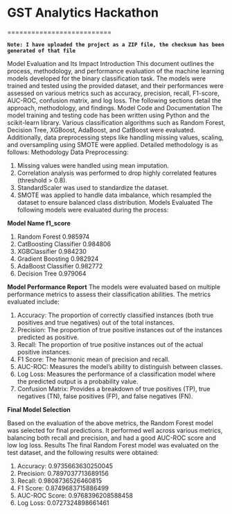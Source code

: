 # GST Analytics Hackathon
==========================

**`Note: I have uploaded the project as a ZIP file, the checksum has been generated of that file `**

Model Evaluation and Its Impact
Introduction
This document outlines the process, methodology, and performance evaluation of the machine learning models developed for the binary classification task. The models were trained and tested using the provided dataset, and their performances were assessed on various metrics such as accuracy, precision, recall, F1-score, AUC-ROC, confusion matrix, and log loss. The following sections detail the approach, methodology, and findings.
Model Code and Documentation
The model training and testing code has been written using Python and the scikit-learn library. Various classification algorithms such as Random Forest, Decision Tree, XGBoost, AdaBoost, and CatBoost were evaluated. Additionally, data preprocessing steps like handling missing values, scaling, and oversampling using SMOTE were applied. Detailed methodology is as follows:
Methodology
Data Preprocessing:
1. Missing values were handled using mean imputation.
2. Correlation analysis was performed to drop highly correlated features (threshold > 0.8).
3. StandardScaler was used to standardize the dataset.
4. SMOTE was applied to handle data imbalance, which resampled the dataset to ensure balanced class distribution.
Models Evaluated
The following models were evaluated during the process:
            
**Model Name   	f1_score**
1. Random Forest	0.985974
2. CatBoosting Classifier	0.984806
3. XGBClassifier	0.984230
4. Gradient Boosting   	0.982924
5. AdaBoost Classifier   	0.982772
6. Decision Tree  	0.979064


**Model Performance Report**
The models were evaluated based on multiple performance metrics to assess their classification abilities. The metrics evaluated include:
1. Accuracy: The proportion of correctly classified instances (both true positives and true negatives) out of the total instances.
2. Precision: The proportion of true positive instances out of the instances predicted as positive.
3. Recall: The proportion of true positive instances out of the actual positive instances.
4. F1 Score: The harmonic mean of precision and recall.
5. AUC-ROC: Measures the model’s ability to distinguish between classes.
6. Log Loss: Measures the performance of a classification model where the predicted output is a probability value.
7. Confusion Matrix: Provides a breakdown of true positives (TP), true negatives (TN), false positives (FP), and false negatives (FN).

**Final Model Selection**

Based on the evaluation of the above metrics, the Random Forest model was selected for final predictions. It performed well across various metrics, balancing both recall and precision, and had a good AUC-ROC score and low log loss.
Results
The final Random Forest model was evaluated on the test dataset, and the following results were obtained:
1. Accuracy: 0.9735663630250045
2. Precision: 0.7897037713689156
3. Recall: 0.9808736526460815
4. F1 Score: 0.8749683715886499
5. AUC-ROC Score: 0.9768396208588458
6. Log Loss: 0.0727324898661461
 

